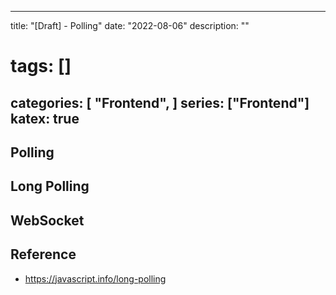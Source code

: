 
---
title: "[Draft] - Polling"
date: "2022-08-06"
description: ""
# tags: []
categories: [
  "Frontend",
]
series: ["Frontend"]
katex: true
---

<!--more-->


## Polling


## Long Polling


## WebSocket


## Reference

- https://javascript.info/long-polling
